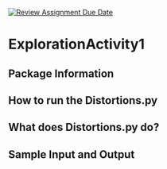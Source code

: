 [![Review Assignment Due Date](https://classroom.github.com/assets/deadline-readme-button-24ddc0f5d75046c5622901739e7c5dd533143b0c8e959d652212380cedb1ea36.svg)](https://classroom.github.com/a/oB7VDeFN)
# ExplorationActivity1

## Package Information

## How to run the Distortions.py

## What does Distortions.py do?

## Sample Input and Output
